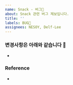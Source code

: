 ```yaml
---
name: Snack - 버그🐞
about: Snack 관련 버그 제보입니다.
title: ''
labels: BUG🐞
assignees: NESOY, Delf-Lee
---
```

### 변경사항은 아래와 같습니다 💍
- 

### Reference
- 